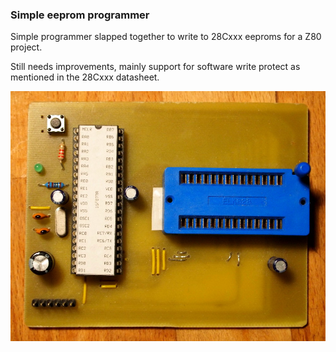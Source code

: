 ### Simple eeprom programmer

Simple programmer slapped together to write to 28Cxxx eeproms for a Z80 project.

Still needs improvements, mainly support for software write protect as mentioned in the 28Cxxx datasheet.

<img src="programmer.jpg" align="left" height="400" >
